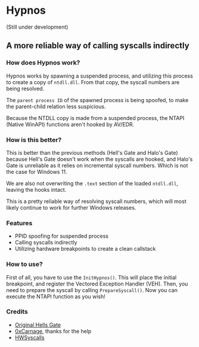 # Hypnos 

(Still under development)

## A more reliable way of calling syscalls indirectly

### How does Hypnos work?

Hypnos works by spawning a suspended process, and utilizing this process to create a copy of `ntdll.dll`. From that copy, the syscall numbers are being resolved.

The `parent process ID` of the spawned process is being spoofed, to make the parent-child relation less suspicious.

Because the NTDLL copy is made from a suspended process, the NTAPI (Native WinAPI) functions aren't hooked by AV/EDR.

### How is this better?

This is better than the previous methods (Hell's Gate and Halo's Gate) because Hell's Gate doesn't work when the syscalls are hooked, and Halo's Gate is unreliable as it relies on incremental syscall numbers. Which is not the case for Windows 11.

We are also not overwriting the `.text` section of the loaded `ntdll.dll`, leaving the hooks intact. 

This is a pretty reliable way of resolving syscall numbers, which will most likely continue to work for further Windows releases.

### Features

 - PPID spoofing for suspended process
 - Calling syscalls indirectly
 - Utilizing hardware breakpoints to create a clean callstack

### How to use?

First of all, you have to use the `InitHypnos()`. This will place the initial breakpoint, and register the Vectored Exception Handler (VEH).
Then, you need to prepare the syscall by calling `PrepareSyscall()`.
Now you can execute the NTAPI function as you wish!

### Credits
 - [Original Hells Gate](https://github.com/am0nsec/HellsGate)
 - [0xCarnage](https://github.com/0xCarnage), thanks for the help
 - [HWSyscalls](https://github.com/ShorSec/HWSyscalls)
